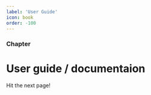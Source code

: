 ```yaml
---
label: 'User Guide'
icon: book
order: -100
---
```


### Chapter

# User guide / documentaion

Hit the next page!
